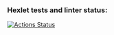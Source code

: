 ### Hexlet tests and linter status:
[![Actions Status](https://github.com/Valigadxv/frontend-project-46/actions/workflows/hexlet-check.yml/badge.svg)](https://github.com/Valigadxv/frontend-project-46/actions)